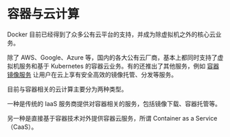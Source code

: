# 容器与云计算

Docker 目前已经得到了众多公有云平台的支持，并成为除虚拟机之外的核心云业务。

除了 AWS、Google、Azure 等，国内的各大公有云厂商，基本上都同时支持了虚拟机服务和基于 Kubernetes 的容器云业务。有的还推出了其他服务，例如 [容器镜像服务](https://cloud.tencent.com/act/cps/redirect?redirect=11588\&cps\_key=3a5255852d5db99dcd5da4c72f05df61) 让用户在云上享有安全高效的镜像托管、分发等服务。



目前与容器相关的云计算主要分为两种类型。

一种是传统的 IaaS 服务商提供对容器相关的服务，包括镜像下载、容器托管等。

另一种是直接基于容器技术对外提供容器云服务，所谓 Container as a Service（CaaS）。
